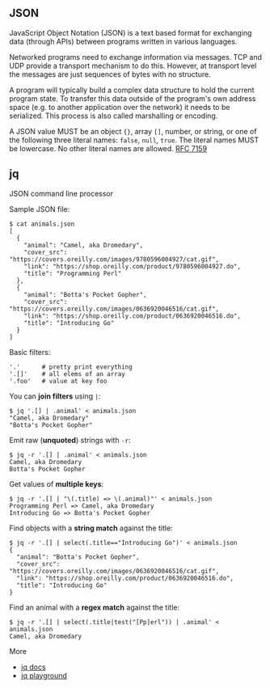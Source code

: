 ## JSON

JavaScript Object Notation (JSON) is a text based format for exchanging data 
(through APIs) between programs written in various languages.

Networked programs need to exchange information via messages. TCP and UDP
provide a transport mechanism to do this. However, at transport level the
messages are just sequences of bytes with no structure.

A program will typically build a complex data structure to hold the current
program state. To transfer this data outside of the program's own address space
(e.g. to another application over the network) it needs to be serialized. This
process is also called marshalling or encoding.

A JSON value MUST be an object `{}`, array `[]`, number, or string, or one of
the following three literal names: `false`, `null`, `true`. The literal names 
MUST be lowercase. No other literal names are allowed. [RFC 7159](https://www.rfc-editor.org/rfc/rfc7159.html#section-3)

## jq

JSON command line processor 

Sample JSON file:

```
$ cat animals.json
[
  {
    "animal": "Camel, aka Dromedary",
    "cover_src": "https://covers.oreilly.com/images/9780596004927/cat.gif",
    "link": "https://shop.oreilly.com/product/9780596004927.do",
    "title": "Programming Perl"
  },
  {
    "animal": "Botta's Pocket Gopher",
    "cover_src": "https://covers.oreilly.com/images/0636920046516/cat.gif",
    "link": "https://shop.oreilly.com/product/0636920046516.do",
    "title": "Introducing Go"
  }
]
```

Basic filters:

```
'.'      # pretty print everything
'.[]'    # all elems of an array
'.foo'   # value at key foo
```

You can **join filters** using `|`:

```
$ jq '.[] | .animal' < animals.json
"Camel, aka Dromedary"
"Botta's Pocket Gopher"
```

Emit raw (**unquoted**) strings with `-r`:

```
$ jq -r '.[] | .animal' < animals.json
Camel, aka Dromedary
Botta's Pocket Gopher
```

Get values of **multiple keys**:

```
$ jq -r '.[] | "\(.title) => \(.animal)"' < animals.json
Programming Perl => Camel, aka Dromedary
Introducing Go => Botta's Pocket Gopher
```

Find objects with a **string match** against the title:

```
$ jq -r '.[] | select(.title=="Introducing Go")' < animals.json
{
  "animal": "Botta's Pocket Gopher",
  "cover_src": "https://covers.oreilly.com/images/0636920046516/cat.gif",
  "link": "https://shop.oreilly.com/product/0636920046516.do",
  "title": "Introducing Go"
}
```

Find an animal with a **regex match** against the title:

```
$ jq -r '.[] | select(.title|test("[Pp]erl")) | .animal' < animals.json
Camel, aka Dromedary
```

More

* [jq docs](https://stedolan.github.io/jq/manual/)
* [jq playground](https://jqplay.org/)
